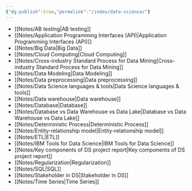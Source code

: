 ```yaml
---
{"dg-publish":true,"permalink":"/index/data-science/"}
---
```


- [[Notes/AB testing\|AB testing]]
- [[Notes/Application Programming Interfaces (API)\|Application Programming Interfaces (API)]]
- [[Notes/Big Data\|Big Data]]
- [[Notes/Cloud Computing\|Cloud Computing]]
- [[Notes/Cross-industry Standard Process for Data Mining\|Cross-industry Standard Process for Data Mining]]
- [[Notes/Data Modeling\|Data Modeling]]
- [[Notes/Data preprocessing\|Data preprocessing]]
- [[Notes/Data Science languages & tools\|Data Science languages & tools]]
- [[Notes/Data warehouse\|Data warehouse]]
- [[Notes/Database\|Database]]
- [[Notes/Database vs Data Warehouse vs Data Lake\|Database vs Data Warehouse vs Data Lake]]
- [[Notes/Deterministic Process\|Deterministic Process]]
- [[Notes/Entity-relationship model\|Entity-relationship model]]
- [[Notes/ETL\|ETL]]
- [[Notes/IBM Tools for Data Science\|IBM Tools for Data Science]]
- [[Notes/Key components of DS project report\|Key components of DS project report]]
- [[Notes/Regularization\|Regularization]]
- [[Notes/SQL\|SQL]]
- [[Notes/Stakeholder in DS\|Stakeholder in DS]]
- [[Notes/Time Series\|Time Series]]
